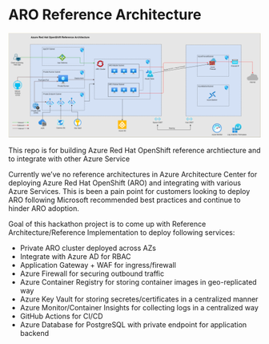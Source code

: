 # ARO Reference Architecture

![Architectural diagram for the secure baseline scenario.](./ArchitectureDiagram/ARO_Reference_Architecture.png)

This repo is for building Azure Red Hat OpenShift reference archtiecture and to integrate with other Azure Service

Currently we’ve no reference architectures in Azure Architecture Center for deploying Azure Red Hat OpenShift (ARO) and integrating with various Azure Services. This is been a  pain point for customers looking to deploy ARO following Microsoft recommended best practices and continue to hinder ARO adoption.

Goal of this hackathon project is to come up with Reference Architecture/Reference Implementation to deploy following services:

- Private ARO cluster deployed across AZs
- Integrate with Azure AD for RBAC
- Application Gateway + WAF for ingress/firewall
- Azure Firewall for securing outbound traffic
- Azure Container Registry for storing container images in geo-replicated way
- Azure Key Vault for storing secretes/certificates in a centralized manner
- Azure Monitor/Container Insights for collecting logs in a centralized way
- GitHub Actions for CI/CD
- Azure Database for PostgreSQL with private endpoint for application backend
